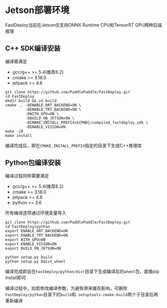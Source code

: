 # Jetson部署环境

FastDeploy当前在Jetson仅支持ONNX Runtime CPU和TensorRT GPU两种后端推理

## C++ SDK编译安装

编译需满足
- gcc/g++ >= 5.4(推荐8.2)
- cmake >= 3.18.0
- jetpack >= 4.6

```
git clone https://github.com/PaddlePaddle/FastDeploy.git
cd FastDeploy
mkdir build && cd build
cmake .. -DENABLE_ORT_BACKEND=ON \
         -DENABLE_TRT_BACKEND=ON \
         -DWITH_GPU=ON \
         -DBUILD_ON_JETSON=ON \ 
         -DCMAKE_INSTALL_PREFIX=${PWD}/compiled_fastdeploy_sdk \
         -DENABLE_VISION=ON
make -j8
make install
```

编译完成后，即在`CMAKE_INSTALL_PREFIX`指定的目录下生成C++推理库


## Python包编译安装

编译过程同样需要满足
- gcc/g++ >= 5.4(推荐8.2)
- cmake >= 3.18.0
- jetpack >= 4.6
- python >= 3.6

所有编译选项通过环境变量导入

```
git clone https://github.com/PaddlePaddle/FastDeploy.git
cd FastDeploy/python
export ENABLE_ORT_BACKEND=ON
export ENABLE_TRT_BACKEND=ON
export WITH_GPU=ON
export ENABLE_VISION=ON
export BUILD_ON_JETSON=ON

python setup.py build
python setup.py bdist_wheel
```

编译完成即会在`FastDeploy/python/dist`目录下生成编译后的`wheel`包，直接pip install即可

编译过程中，如若修改编译参数，为避免带来缓存影响，可删除`FastDeploy/python`目录下的`build`和`.setuptools-cmake-build`两个子目录后再重新编译
